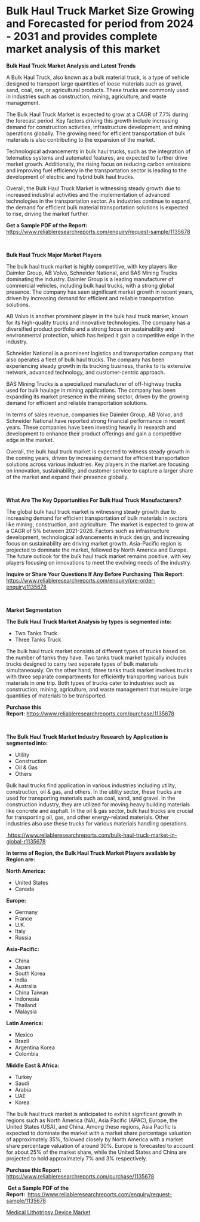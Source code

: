 <p><h1>Bulk Haul Truck Market Size Growing and Forecasted for period from 2024 - 2031 and provides complete market analysis of this market</h1></p><p><strong>Bulk Haul Truck Market Analysis and Latest Trends</strong></p>
<p><p>A Bulk Haul Truck, also known as a bulk material truck, is a type of vehicle designed to transport large quantities of loose materials such as gravel, sand, coal, ore, or agricultural products. These trucks are commonly used in industries such as construction, mining, agriculture, and waste management.</p><p>The Bulk Haul Truck Market is expected to grow at a CAGR of 7.7% during the forecast period. Key factors driving this growth include increasing demand for construction activities, infrastructure development, and mining operations globally. The growing need for efficient transportation of bulk materials is also contributing to the expansion of the market.</p><p>Technological advancements in bulk haul trucks, such as the integration of telematics systems and automated features, are expected to further drive market growth. Additionally, the rising focus on reducing carbon emissions and improving fuel efficiency in the transportation sector is leading to the development of electric and hybrid bulk haul trucks.</p><p>Overall, the Bulk Haul Truck Market is witnessing steady growth due to increased industrial activities and the implementation of advanced technologies in the transportation sector. As industries continue to expand, the demand for efficient bulk material transportation solutions is expected to rise, driving the market further.</p></p>
<p><strong>Get a Sample PDF of the Report:&nbsp;</strong> <a href="https://www.reliableresearchreports.com/enquiry/request-sample/1135678">https://www.reliableresearchreports.com/enquiry/request-sample/1135678</a></p>
<p>&nbsp;</p>
<p><strong>Bulk Haul Truck Major Market Players</strong></p>
<p><p>The bulk haul truck market is highly competitive, with key players like Daimler Group, AB Volvo, Schneider National, and BAS Mining Trucks dominating the industry. Daimler Group is a leading manufacturer of commercial vehicles, including bulk haul trucks, with a strong global presence. The company has seen significant market growth in recent years, driven by increasing demand for efficient and reliable transportation solutions.</p><p>AB Volvo is another prominent player in the bulk haul truck market, known for its high-quality trucks and innovative technologies. The company has a diversified product portfolio and a strong focus on sustainability and environmental protection, which has helped it gain a competitive edge in the industry.</p><p>Schneider National is a prominent logistics and transportation company that also operates a fleet of bulk haul trucks. The company has been experiencing steady growth in its trucking business, thanks to its extensive network, advanced technology, and customer-centric approach.</p><p>BAS Mining Trucks is a specialized manufacturer of off-highway trucks used for bulk haulage in mining applications. The company has been expanding its market presence in the mining sector, driven by the growing demand for efficient and reliable transportation solutions.</p><p>In terms of sales revenue, companies like Daimler Group, AB Volvo, and Schneider National have reported strong financial performance in recent years. These companies have been investing heavily in research and development to enhance their product offerings and gain a competitive edge in the market.</p><p>Overall, the bulk haul truck market is expected to witness steady growth in the coming years, driven by increasing demand for efficient transportation solutions across various industries. Key players in the market are focusing on innovation, sustainability, and customer service to capture a larger share of the market and expand their presence globally.</p></p>
<p>&nbsp;</p>
<p><strong>What Are The Key Opportunities For Bulk Haul Truck Manufacturers?</strong></p>
<p><p>The global bulk haul truck market is witnessing steady growth due to increasing demand for efficient transportation of bulk materials in sectors like mining, construction, and agriculture. The market is expected to grow at a CAGR of 5% between 2021-2026. Factors such as infrastructure development, technological advancements in truck design, and increasing focus on sustainability are driving market growth. Asia-Pacific region is projected to dominate the market, followed by North America and Europe. The future outlook for the bulk haul truck market remains positive, with key players focusing on innovations to meet the evolving needs of the industry.</p></p>
<p><strong>Inquire or Share Your Questions If Any Before Purchasing This Report:</strong> <a href="https://www.reliableresearchreports.com/enquiry/pre-order-enquiry/1135678">https://www.reliableresearchreports.com/enquiry/pre-order-enquiry/1135678</a></p>
<p>&nbsp;</p>
<p><strong>Market Segmentation</strong></p>
<p><strong>The Bulk Haul Truck Market Analysis by types is segmented into:</strong></p>
<p><ul><li>Two Tanks Truck</li><li>Three Tanks Truck</li></ul></p>
<p><p>The bulk haul truck market consists of different types of trucks based on the number of tanks they have. Two tanks truck market typically includes trucks designed to carry two separate types of bulk materials simultaneously. On the other hand, three tanks truck market involves trucks with three separate compartments for efficiently transporting various bulk materials in one trip. Both types of trucks cater to industries such as construction, mining, agriculture, and waste management that require large quantities of materials to be transported.</p></p>
<p><strong>Purchase this Report:&nbsp;</strong><a href="https://www.reliableresearchreports.com/purchase/1135678">https://www.reliableresearchreports.com/purchase/1135678</a></p>
<p>&nbsp;</p>
<p><strong>The Bulk Haul Truck Market Industry Research by Application is segmented into:</strong></p>
<p><ul><li>Utility</li><li>Construction</li><li>Oil & Gas</li><li>Others</li></ul></p>
<p><p>Bulk haul trucks find application in various industries including utility, construction, oil & gas, and others. In the utility sector, these trucks are used for transporting materials such as coal, sand, and gravel. In the construction industry, they are utilized for moving heavy building materials like concrete and asphalt. In the oil & gas sector, bulk haul trucks are crucial for transporting oil, gas, and other energy-related materials. Other industries also use these trucks for various materials handling operations.</p></p>
<p><a href="https://www.reliableresearchreports.com/bulk-haul-truck-market-in-global-r1135678">&nbsp;https://www.reliableresearchreports.com/bulk-haul-truck-market-in-global-r1135678</a></p>
<p><strong>In terms of Region, the Bulk Haul Truck Market Players available by Region are:</strong></p>
<p>
    <p> <strong> North America: </strong>
        <ul>
            <li>United States</li>
            <li>Canada</li>
        </ul>
        </p> 
    <p> <strong> Europe: </strong>
        <ul>
            <li>Germany</li>
            <li>France</li>
            <li>U.K.</li>
            <li>Italy</li>
            <li>Russia</li>
        </ul>
        </p> 
    <p> <strong> Asia-Pacific: </strong>
        <ul>
            <li>China</li>
            <li>Japan</li>
            <li>South Korea</li>
            <li>India</li>
            <li>Australia</li>
            <li>China Taiwan</li>
            <li>Indonesia</li>
            <li>Thailand</li>
            <li>Malaysia</li>
        </ul>
        </p> 
    <p> <strong> Latin America: </strong>
        <ul>
            <li>Mexico</li>
            <li>Brazil</li>
            <li>Argentina Korea</li>
            <li>Colombia</li>
        </ul>
        </p> 
    <p> <strong> Middle East & Africa: </strong>
        <ul>
            <li>Turkey</li>
            <li>Saudi</li>
            <li>Arabia</li>
            <li>UAE</li>
            <li>Korea</li>
        </ul>
    </p>
    </p>
<p><p>The bulk haul truck market is anticipated to exhibit significant growth in regions such as North America (NA), Asia Pacific (APAC), Europe, the United States (USA), and China. Among these regions, Asia Pacific is expected to dominate the market with a market share percentage valuation of approximately 35%, followed closely by North America with a market share percentage valuation of around 30%. Europe is forecasted to account for about 25% of the market share, while the United States and China are projected to hold approximately 7% and 3% respectively.</p></p>
<p><strong>Purchase this Report: </strong><a href="https://www.reliableresearchreports.com/purchase/1135678">https://www.reliableresearchreports.com/purchase/1135678</a></p>
<p>&nbsp;<strong>Get a Sample PDF of the Report:&nbsp;&nbsp;</strong><a href="https://www.reliableresearchreports.com/enquiry/request-sample/1135678">https://www.reliableresearchreports.com/enquiry/request-sample/1135678</a></p>
<p><strong></strong></p>
<p><p><a href="https://github.com/lizaRempel/Market-Research-Report-List-1/blob/main/medical-lithotripsy-device-market.md">Medical Lithotripsy Device Market</a></p></p>